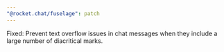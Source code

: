 ```yaml
---
"@rocket.chat/fuselage": patch
---
```


Fixed: Prevent text overflow issues in chat messages when they include a large number of diacritical marks.
